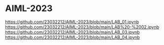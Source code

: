 # AIML-2023
https://github.com/23032212/AIML-2023/blob/main/LAB_01.ipynb
https://github.com/23032212/AIML-2023/blob/main/LAB%20-%2002.ipynb
https://github.com/23032212/AIML-2023/blob/main/LAB_03.ipynb
https://github.com/23032212/AIML-2023/blob/main/LAB_04.ipynb
